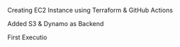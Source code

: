 Creating EC2 Instance using Terraform & GitHub Actions

Added S3 & Dynamo as Backend

First Executio
